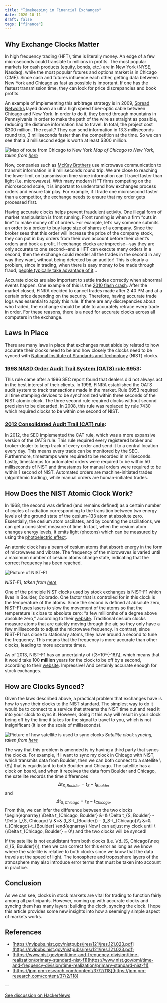 ```yaml
---
title: "Timekeeping in Financial Exchanges"
date: 2020-10-11
draft: false
tags: ["finance"]
---
```


## Why Exchange Clocks Matter

In high frequency trading (HFT), time is literally money.
An edge of a few microseconds could translate to millions in profits.
The most popular markets for cash products (equity, bonds, etc.) are in New York (NYSE, Nasdaq), while the most popular futures and options market is in Chicago (CME).
Since cash and futures influence each other, getting data between New York and Chicago as fast as possible is important.
If one has the fastest transmission time, they can look for price discrepancies and book profits.

An example of implementing this arbitrage strategy is in 2009, [Spread Networks](https://en.wikipedia.org/wiki/Spread_Networks) layed down an ultra high speed fiber-optic cable between Chicago and New York.
In order to do it, they bored through mountains in Pennsylvania in order to make the path of the wire as straight as possible, reducing the distance information had to travel.
In total, the project cost $300 million.
The result? They can send information in 13.3 milliseconds round trip, 3 milliseconds faster than the competition at the time.
So we can see that a 3 millisecond edge is worth at least $300 million.

![Map of route from Chicago to New York](/images/chicago_ny.jpg#center)
_Map of Chicago to New York, taken from [here](https://images.privatefly.com/images/inspiration/chicago_new_york670x300.jpg)_

Now, companies such as [McKay Brothers](https://www.mckay-brothers.com) use microwave communication to transmit information in 8 milliseconds round trip.
We are close to reaching the lower limit on transmission time since information can’t travel faster than light (i.e.
microwaves).
With many modern HFT firms competing on the microsecond scale, it is important to understand how exchanges process orders and ensure fair play.
For example, if I trade one microsecond faster than a competitor, the exchange needs to ensure that my order gets processed first.

Having accurate clocks helps prevent fraudulent activity.
One illegal form of market manipulation is front running.
Front running is when a firm “cuts in line” to make money off of orders.
For example, let’s say someone submits an order to a broker to buy large size of shares of a company.
Since the broker sees that this order will increase the price of the company stock, they can put in buy orders from their own account before their client’s orders and book a profit.
If exchange clocks are imprecise--say they are only accurate to one second--and a HFT can execute many orders in a second, then the exchange could reorder all the trades in the second in any way they want, without being detected by an auditor!
This is clearly a problem, since in trading, when there is easy money to be made through fraud, [people typically take advantage of it](https://en.wikipedia.org/wiki/Securities_fraud)...

Accurate clocks are also important to settle trades correctly when abnormal events happen.
One example of this is the [2010 flash crash](https://www.davispolk.com/files/files/Publication/e1fa91c4-79b4-4f66-9699-3924803f31ac/Preview/PublicationAttachment/f088a107-12b9-4f36-af15-3f48e85bb94d/colby.portillla.insights.article.jul10.pdf).
After the market closed, FINRA decided to cancel trades made after 2:40 PM and at a certain price depending on the security.
Therefore, having accurate trade logs was essential to apply this rule.
If there are any discrepancies about who traded, the exchange should be able to accurately retrace every trade in order.
For these reasons, there is a need for accurate clocks across all computers in the exchange.


## Laws In Place

There are many laws in place that exchanges must abide by related to how accurate their clocks need to be and how closely the clocks need to be synced with [National Institute of Standards and Technology](https://www.nist.gov) (NIST) clocks.

### [1998 NASD Order Audit Trail System (OATS) rule 6953](https://www.finra.org/sites/default/files/RCA/p002412.pdf):

This rule came after a 1996 SEC report found that dealers did not always act in the best interest of their clients.
In 1998, FINRA established the OATS audit system to track transactions made in the market.
Rule 6953 required all time stamping devices to be synchronized within three seconds of the NIST atomic clock.
The three second rule required clocks without second precision to be discarded.
In 2008, this rule was replaced by rule 7430 which required clocks to be within one second of NIST.


### [2012 Consolidated Audit Trail (CAT) rule](https://www.broadridge.com/infographic/cat-vs-oats):

In 2012, the SEC implemented the CAT rule, which was a more expansive version of the OATS rule.
This rule required every registered broker and broker-dealer to keep track of every order and send it to a central location every day.
This means every trade can be monitored by the SEC.
Furthermore, timestamps were required to be recorded in milliseconds.
Lastly, timestamps for automated orders were required to be within 50 milliseconds of NIST and timestamps for manual orders were required to be within 1 second of NIST.
Automated orders are machine-initiated trades (algorithmic trading), while manual orders are human-initiated trades.


## How Does the NIST Atomic Clock Work?

In 1968, the second was defined (and remains defined) as a certain number of cycles of radiation corresponding to the transition between two energy levels of the ground state of the cesium-133 atom at absolute zero.
Essentially, the cesium atom oscillates, and by counting the oscillations, we can get a consistent measure of time.
In fact, when the cesium atom changes energy levels, it emits light (photons) which can be measured by using the [photoelectric effect](https://en.wikipedia.org/wiki/Photoelectric_effect).

An atomic clock has a beam of cesium atoms that absorb energy in the form of microwaves and vibrate.
The frequency of the microwaves is varied until a maximum number of cesium atoms change state, indicating that the correct frequency has been reached.

<div class="center-box">
<img src="/images/nist_f1.jpg" alt="Picture of NIST-F1" class="medium-image">
</div>

_NIST-F1, taken from [here](https://www.nist.gov/pml/time-and-frequency-division/time-realization/primary-standard-nist-f1)_

One of the principle NIST clocks used by stock exchanges is NIST-F1 which lives in Boulder, Colorado.
One factor that is controlled for in this clock is the temperature of the atoms.
Since the second is defined at absolute zero, NIST-F1 uses lasers to slow the movement of the atoms so that the temperature is close to absolute zero: “a few millionths of a degree above absolute zero,” according to their [website](https://www.nist.gov/pml/time-and-frequency-division/time-realization/primary-standard-nist-f1).
Traditional cesium clocks measure atoms that are quickly moving through the air, so they only have a few milliseconds to adjust the microwave frequency.
In contrast, since NIST-F1 has close to stationary atoms, they have around a second to tune the frequency.
This means that the frequency is more accurate than other clocks, leading to more accurate times.

As of 2013, NIST-F1 has an uncertainty of \\(3*10^{-16}\\), which means that it would take 100 **million** years for the clock to be off by a second, according to their [website](https://www.nist.gov/pml/time-and-frequency-division/time-realization/primary-standard-nist-f1).
Impressive! And certainly accurate enough for stock exchanges.


## How are Clocks Synced?

Given the laws described above, a practical problem that exchanges have is how to sync their clocks to the NIST standard.
The simplest way to do it would be to connect to a service that streams the NIST time out and read it into your clock to sync it.
However, doing it this way will result in your clock being off by the time it takes for the signal to travel to you, which is not insignificant (it is on the scale of milliseconds).

![Picture of how satellite is used to sync clocks](/images/satellite_clocks.png#center)
_Satellite clock syncing, taken from [here](https://nvlpubs.nist.gov/nistpubs/jres/121/jres.121.023.pdf)_

The way that this problem is amended is by having a third party that syncs the clocks.
For example, if I want to sync my clock in Chicago with NIST, which transmits data from Boulder, then we can both connect to a satellite \\(S\\) that is equidistant to both Boulder and Chicago.
The satellite has a clock on board, and when it receives the data from Boulder and Chicago, the satellite records the time differences
$$\Delta t_{S, Boulder}=t_S-t_{Boulder}$$
and
$$\Delta t_{S, Chicago}=t_S-t_{Chicago}.$$
From this, we can infer the difference between the two clocks 
\begin{eqnarray}
  \Delta t_{Chicago, Boulder}
  &=& \Delta t_{S, Boulder} - \Delta t_{S, Chicago} \\\\
  &=& (t_S-t_{Boulder}) - (t_S-t_{Chicago})\\\\
  &=& t_{Chicago}-t_{Boulder}
\end{eqnarray}
Now I can adjust my clock until \\(\Delta t_{Chicago, Boulder} = 0\\) and the two clocks will be synced!

If the satellite is not equidistant from both clocks (i.e. \\(d_{S, Chicago}\neq d_{S, Boulder}\\)), then we can correct for this error as long as we know where the satellite is relative to both clocks since we know that the data travels at the speed of light.
The ionosphere and troposphere layers of the atmosphere may also introduce error terms that must be taken into account in practice.


## Conclusion

As we can see, clocks in stock markets are vital for trading to function fairly among all participants.
However, coming up with accurate clocks and syncing them has many layers: building the clock, syncing the clock.
I hope this article provides some new insights into how a seemingly simple aspect of markets works.


## References
- [https://nvlpubs.nist.gov/nistpubs/jres/121/jres.121.023.pdf](https://nvlpubs.nist.gov/nistpubs/jres/121/jres.121.023.pdf)
- [https://www.nist.gov/pml/time-and-frequency-division/time-realization/primary-standard-nist-f1](https://www.nist.gov/pml/time-and-frequency-division/time-realization/primary-standard-nist-f1)
- [https://jpm.pm-research.com/content/37/2/118](https://jpm.pm-research.com/content/37/2/118)

--

[See discussion on HackerNews](https://news.ycombinator.com/item?id=24746836)
